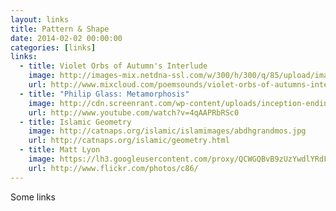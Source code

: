 ```yaml
---
layout: links
title: Pattern & Shape
date: 2014-02-02 00:00:00
categories: [links]
links:
  - title: Violet Orbs of Autumn's Interlude
    image: http://images-mix.netdna-ssl.com/w/300/h/300/q/85/upload/images/extaudio/6e706b13-9f80-40c9-98c9-b64d6b454b4e.jpg
    url: http://www.mixcloud.com/poemsounds/violet-orbs-of-autumns-interlude/
  - title: "Philip Glass: Metamorphosis"
    image: http://cdn.screenrant.com/wp-content/uploads/inception-ending.jpg
    url: http://www.youtube.com/watch?v=4qAAPRbRSc0
  - title: Islamic Geometry
    image: http://catnaps.org/islamic/islamimages/abdhgrandmos.jpg
    url: http://catnaps.org/islamic/geometry.html
  - title: Matt Lyon
    image: https://lh3.googleusercontent.com/proxy/QCWGQBvB9zUzYwdlYRdF0u91OUQ7yVscfyiIPCQYfPAut1phFwKku40u_DW9lWUHfr96UqmIIusoNTzVOQzUw4vHX5NAb9wfz_Rrv558=w240-h240
    url: http://www.flickr.com/photos/c86/
---
```


Some links